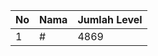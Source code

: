 | No | Nama            | Jumlah Level |
|----|-----------------|--------------|
| 1  | #    |    4869        |
